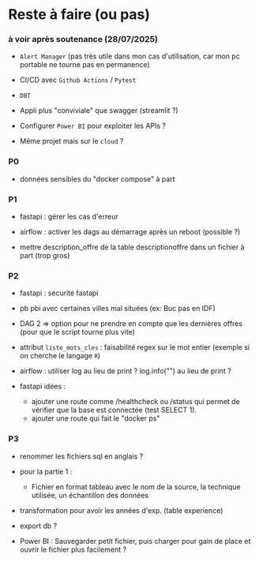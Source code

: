 # Reste à faire (ou pas)

### à voir après soutenance (28/07/2025)

  - `Alert Manager` (pas très utile dans mon cas d'utilisation, car mon pc portable ne tourne pas en permanence)

  - CI/CD avec `Github Actions` / `Pytest`

  - `DBT`

  - Appli plus "conviviale" que swagger (streamlit ?)

  - Configurer `Power BI` pour exploiter les APIs ?

  - Même projet mais sur le `cloud` ?


### P0

  - données sensibles du "docker compose" à part


### P1

  - fastapi : gérer les cas d'erreur

  - airflow : activer les dags au démarrage après un reboot (possible ?)

  - mettre description_offre de la table descriptionoffre dans un fichier à part (trop gros)


### P2

  - fastapi : sécurité fastapi

  - pb pbi avec certaines villes mal situées (ex: Buc pas en IDF)

  - DAG 2 => option pour ne prendre en compte que les dernières offres (pour que le script tourne plus vite)

  - attribut `liste_mots_cles` : faisabilité regex sur le mot entier (exemple si on cherche le langage `R`)

  - airflow : utiliser log au lieu de print ?
        log.info("") au lieu de print ?

  - fastapi idées :

    - ajouter une route comme /healthcheck ou /status qui permet de vérifier que la base est connectée (test SELECT 1).
    - ajouter une route qui fait le "docker ps"


### P3

  - renommer les fichiers sql en anglais ?

  - pour la partie 1 :
    - Fichier en format tableau avec le nom de la source, la technique utilisée, un échantillon des données

  - transformation pour avoir les années d'exp. (table experience)

  - export db ?

  - Power BI : Sauvegarder petit fichier, puis charger pour gain de place et ouvrir le fichier plus facilement ?
